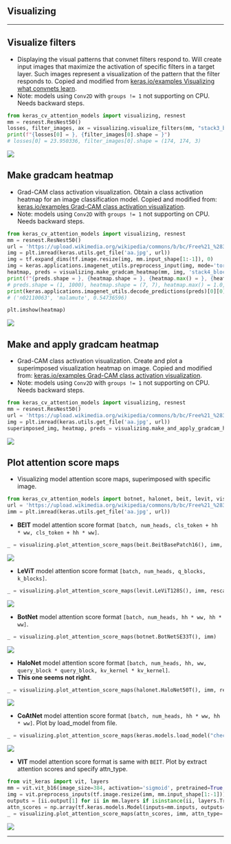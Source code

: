 ## Visualizing
***

## Visualize filters
  - Displaying the visual patterns that convnet filters respond to. Will create input images that maximize the activation of specific filters in a target layer. Such images represent a visualization of the pattern that the filter responds to. Copied and modified from [keras.io/examples Visualizing what convnets learn](https://keras.io/examples/vision/visualizing_what_convnets_learn/).
  - Note: models using `Conv2D` with `groups != 1` not supporting on CPU. Needs backward steps.
  ```py
  from keras_cv_attention_models import visualizing, resnest
  mm = resnest.ResNest50()
  losses, filter_images, ax = visualizing.visualize_filters(mm, "stack3_block6_out", range(10))
  print(f"{losses[0] = }, {filter_images[0].shape = }")
  # losses[0] = 23.950336, filter_images[0].shape = (174, 174, 3)
  ```
  ![](https://user-images.githubusercontent.com/5744524/147209311-02dbb24c-6971-439f-9413-4724a34a4fc7.png)
## Make gradcam heatmap
  - Grad-CAM class activation visualization. Obtain a class activation heatmap for an image classification model. Copied and modified from: [keras.io/examples Grad-CAM class activation visualization](https://keras.io/examples/vision/grad_cam/).
  - Note: models using `Conv2D` with `groups != 1` not supporting on CPU. Needs backward steps.
  ```py
  from keras_cv_attention_models import visualizing, resnest
  mm = resnest.ResNest50()
  url = 'https://upload.wikimedia.org/wikipedia/commons/b/bc/Free%21_%283987584939%29.jpg'
  img = plt.imread(keras.utils.get_file('aa.jpg', url))
  img = tf.expand_dims(tf.image.resize(img, mm.input_shape[1:-1]), 0)
  img = keras.applications.imagenet_utils.preprocess_input(img, mode='torch')
  heatmap, preds = visualizing.make_gradcam_heatmap(mm, img, 'stack4_block3_out')
  print(f"{preds.shape = }, {heatmap.shape = }, {heatmap.max() = }, {heatmap.min() = }")
  # preds.shape = (1, 1000), heatmap.shape = (7, 7), heatmap.max() = 1.0, heatmap.min() = 0.0
  print(keras.applications.imagenet_utils.decode_predictions(preds)[0][0])
  # ('n02110063', 'malamute', 0.54736596)

  plt.imshow(heatmap)
  ```
  ![](https://user-images.githubusercontent.com/5744524/147209356-2a32f930-4af9-4b8f-ad2f-1b91acbb4bc3.png)
## Make and apply gradcam heatmap
  - Grad-CAM class activation visualization. Create and plot a superimposed visualization heatmap on image. Copied and modified from: [keras.io/examples Grad-CAM class activation visualization](https://keras.io/examples/vision/grad_cam/).
  - Note: models using `Conv2D` with `groups != 1` not supporting on CPU. Needs backward steps.
  ```py
  from keras_cv_attention_models import visualizing, resnest
  mm = resnest.ResNest50()
  url = 'https://upload.wikimedia.org/wikipedia/commons/b/bc/Free%21_%283987584939%29.jpg'
  img = plt.imread(keras.utils.get_file('aa.jpg', url))
  superimposed_img, heatmap, preds = visualizing.make_and_apply_gradcam_heatmap(mm, img, "stack4_block3_out")
  ```
  ![](https://user-images.githubusercontent.com/5744524/147209399-9fe5f08f-c93e-4b0d-b1ed-f6f72f0a9a5b.png)
## Plot attention score maps
  - Visualizing model attention score maps, superimposed with specific image.
  ```py
  from keras_cv_attention_models import botnet, halonet, beit, levit, visualizing
  url = 'https://upload.wikimedia.org/wikipedia/commons/b/bc/Free%21_%283987584939%29.jpg'
  imm = plt.imread(keras.utils.get_file('aa.jpg', url))
  ```
  - **BEIT** model attention score format `[batch, num_heads, cls_token + hh * ww, cls_token + hh * ww]`.
  ```py
  _ = visualizing.plot_attention_score_maps(beit.BeitBasePatch16(), imm, rescale_mode='tf', rows=2)
  ```
  ![](https://user-images.githubusercontent.com/5744524/147209433-9dfdd736-9c92-4264-b6af-6b12d886ad36.png)
  - **LeViT** model attention score format `[batch, num_heads, q_blocks, k_blocks]`.
  ```py
  _ = visualizing.plot_attention_score_maps(levit.LeViT128S(), imm, rescale_mode='torch')
  ```
  ![](https://user-images.githubusercontent.com/5744524/147209475-fa4dfdbd-9a3a-4568-b139-85389cbd612e.png)
  - **BotNet** model attention score format `[batch, num_heads, hh * ww, hh * ww]`.
  ```py
  _ = visualizing.plot_attention_score_maps(botnet.BotNetSE33T(), imm)
  ```
  ![](https://user-images.githubusercontent.com/5744524/147209511-f5194d73-9e4c-457e-a763-45a4025f452b.png)
  - **HaloNet** model attention score format `[batch, num_heads, hh, ww, query_block * query_block, kv_kernel * kv_kernel]`.
  - **This one seems not right**.
  ```py
  _ = visualizing.plot_attention_score_maps(halonet.HaloNet50T(), imm, rescale_mode='torch')
  ```
  ![](https://user-images.githubusercontent.com/5744524/147209558-2c1c1590-20d6-4c09-9686-11521ac51b37.png)
  - **CoAtNet** model attention score format `[batch, num_heads, hh * ww, hh * ww]`. Plot by load_model from file.
  ```py
  _ = visualizing.plot_attention_score_maps(keras.models.load_model("checkpoints/coatnet.CoAtNet0_160.h5"), imm)
  ```
  ![](https://user-images.githubusercontent.com/5744524/147209593-094a7294-7022-4a58-898e-b967570847f0.png)
  - **VIT** model attention score format is same with `BEIT`. Plot by extract attention scores and specify attn_type.
  ```py
  from vit_keras import vit, layers
  mm = vit.vit_b16(image_size=384, activation='sigmoid', pretrained=True, include_top=True, pretrained_top=True)
  img = vit.preprocess_inputs(tf.image.resize(imm, mm.input_shape[1:-1]))[np.newaxis, :]
  outputs = [ii.output[1] for ii in mm.layers if isinstance(ii, layers.TransformerBlock)]
  attn_scores = np.array(tf.keras.models.Model(inputs=mm.inputs, outputs=outputs).predict(img))
  _ = visualizing.plot_attention_score_maps(attn_scores, imm, attn_type='beit', rows=2)
  ```
  ![](https://user-images.githubusercontent.com/5744524/147209624-5e10e7e2-2120-48cb-bc13-6761c5348a32.png)
***
